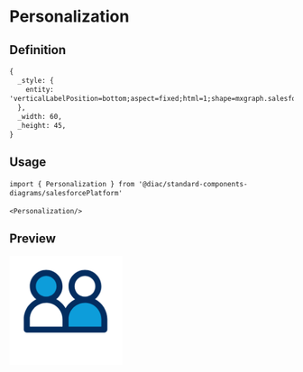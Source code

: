 # Personalization

## Definition

```
{
  _style: { 
    entity: 'verticalLabelPosition=bottom;aspect=fixed;html=1;shape=mxgraph.salesforce.personalization;',
  },
  _width: 60,
  _height: 45,
}
```

## Usage

```
import { Personalization } from '@diac/standard-components-diagrams/salesforcePlatform'

<Personalization/>
```

## Preview

<img src="./personalization.png" width="200"/>
